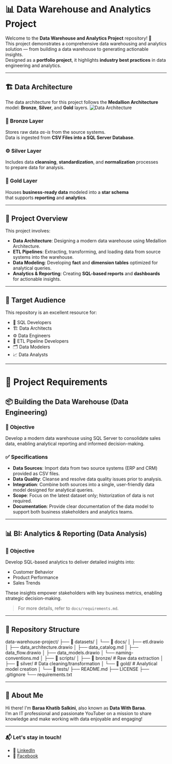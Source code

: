 # 📊 Data Warehouse and Analytics Project

Welcome to the **Data Warehouse and Analytics Project** repository! 🚀  
This project demonstrates a comprehensive data warehousing and analytics solution — from building a data warehouse to generating actionable insights.  
Designed as a **portfolio project**, it highlights **industry best practices** in data engineering and analytics.

---

## 🏗️ Data Architecture

The data architecture for this project follows the **Medallion Architecture** model: **Bronze**, **Silver**, and **Gold** layers.
![Data Architecture](docs/data_architecture.png)
### 🔹 Bronze Layer
Stores raw data *as-is* from the source systems.  
Data is ingested from **CSV Files into a SQL Server Database**.

### ⚙️ Silver Layer
Includes data **cleansing**, **standardization**, and **normalization** processes  
to prepare data for analysis.

### 🥇 Gold Layer
Houses **business-ready data** modeled into a **star schema**  
that supports **reporting** and **analytics**.

---

## 📖 Project Overview

This project involves:

- **Data Architecture**: Designing a modern data warehouse using Medallion Architecture.
- **ETL Pipelines**: Extracting, transforming, and loading data from source systems into the warehouse.
- **Data Modeling**: Developing **fact** and **dimension tables** optimized for analytical queries.
- **Analytics & Reporting**: Creating **SQL-based reports** and **dashboards** for actionable insights.

---

## 🎯 Target Audience

This repository is an excellent resource for:

- 🧠 SQL Developers  
- 🏗️ Data Architects  
- ⚙️ Data Engineers  
- 🔄 ETL Pipeline Developers  
- 🗂️ Data Modelers  
- 📈 Data Analysts  

---
# 🚀 Project Requirements

## 📦 Building the Data Warehouse (Data Engineering)

### 🎯 Objective
Develop a modern data warehouse using SQL Server to consolidate sales data, enabling analytical reporting and informed decision-making.

### ✅ Specifications
- **Data Sources**: Import data from two source systems (ERP and CRM) provided as CSV files.
- **Data Quality**: Cleanse and resolve data quality issues prior to analysis.
- **Integration**: Combine both sources into a single, user-friendly data model designed for analytical queries.
- **Scope**: Focus on the latest dataset only; historization of data is not required.
- **Documentation**: Provide clear documentation of the data model to support both business stakeholders and analytics teams.

---

## 📊 BI: Analytics & Reporting (Data Analysis)

### 🎯 Objective
Develop SQL-based analytics to deliver detailed insights into:

- Customer Behavior
- Product Performance
- Sales Trends

These insights empower stakeholders with key business metrics, enabling strategic decision-making.

> For more details, refer to `docs/requirements.md`.

---

## 📂 Repository Structure

data-warehouse-project/
├── 📂 datasets/
│   └── 📂 docs/
│       ├── etl.drawio
│       ├── data_architecture.drawio
│       ├── data_catalog.md
│       ├── data_flow.drawio
│       ├── data_models.drawio
│       └── naming-conventions.md
│
├── 📂 scripts/
│   ├── 📂 bronze/    # Raw data extraction
│   ├── 📂 silver/    # Data cleaning/transformation
│   └── 📂 gold/      # Analytical model creation
│
└── 📂 tests/
    ├── README.md
    ├── LICENSE
    ├── .gitignore
    └── requirements.txt

----------------------------------------------------------------------------------------------------------------------------------
## 🌟 About Me

Hi there! I'm **Baraa Khatib Salkini**, also known as **Data With Baraa**.  
I’m an IT professional and passionate YouTuber on a mission to share knowledge and make working with data enjoyable and engaging!

---

### 📬 Let's stay in touch!
- 💼 [LinkedIn](https://www.linkedin.com/in/ahmedghoonim)   
- 📘 [Facebook](https://www.facebook.com/share/19JWnRjSrQ/)
